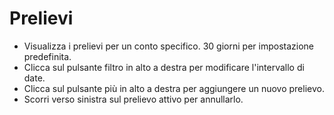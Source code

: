 # **Prelievi**

- Visualizza i prelievi per un conto specifico. 30 giorni per impostazione predefinita.
- Clicca sul pulsante filtro in alto a destra per modificare l'intervallo di date.
- Clicca sul pulsante più in alto a destra per aggiungere un nuovo prelievo.
- Scorri verso sinistra sul prelievo attivo per annullarlo.